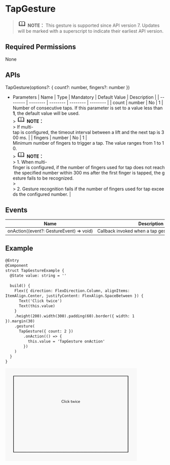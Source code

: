 # TapGesture


> ![icon-note.gif](public_sys-resources/icon-note.gif) **NOTE：**
> This gesture is supported since API version 7. Updates will be marked with a superscript to indicate their earliest API version.


## Required Permissions

None


## APIs

TapGesture(options?: { count?: number, fingers?: number })

- Parameters
    | Name | Type | Mandatory | Default&nbsp;Value | Description | 
  | -------- | -------- | -------- | -------- | -------- |
  | count | number | No | 1 | Number&nbsp;of&nbsp;consecutive&nbsp;taps.&nbsp;If&nbsp;this&nbsp;parameter&nbsp;is&nbsp;set&nbsp;to&nbsp;a&nbsp;value&nbsp;less&nbsp;than&nbsp;**1**,&nbsp;the&nbsp;default&nbsp;value&nbsp;will&nbsp;be&nbsp;used.<br/>>&nbsp;![icon-note.gif](public_sys-resources/icon-note.gif)&nbsp;**NOTE：**<br/>>&nbsp;If&nbsp;multi-tap&nbsp;is&nbsp;configured,&nbsp;the&nbsp;timeout&nbsp;interval&nbsp;between&nbsp;a&nbsp;lift&nbsp;and&nbsp;the&nbsp;next&nbsp;tap&nbsp;is&nbsp;300&nbsp;ms. | 
  | fingers | number | No | 1 | Minimum&nbsp;number&nbsp;of&nbsp;fingers&nbsp;to&nbsp;trigger&nbsp;a&nbsp;tap.&nbsp;The&nbsp;value&nbsp;ranges&nbsp;from&nbsp;1&nbsp;to&nbsp;10.<br/>>&nbsp;![icon-note.gif](public_sys-resources/icon-note.gif)&nbsp;**NOTE：**<br/>>&nbsp;1.&nbsp;When&nbsp;multi-finger&nbsp;is&nbsp;configured,&nbsp;if&nbsp;the&nbsp;number&nbsp;of&nbsp;fingers&nbsp;used&nbsp;for&nbsp;tap&nbsp;does&nbsp;not&nbsp;reach&nbsp;the&nbsp;specified&nbsp;number&nbsp;within&nbsp;300&nbsp;ms&nbsp;after&nbsp;the&nbsp;first&nbsp;finger&nbsp;is&nbsp;tapped,&nbsp;the&nbsp;gesture&nbsp;fails&nbsp;to&nbsp;be&nbsp;recognized.<br/>>&nbsp;<br/>>&nbsp;2.&nbsp;Gesture&nbsp;recognition&nbsp;fails&nbsp;if&nbsp;the&nbsp;number&nbsp;of&nbsp;fingers&nbsp;used&nbsp;for&nbsp;tap&nbsp;exceeds&nbsp;the&nbsp;configured&nbsp;number. | 


## Events

  | Name | Description | 
| -------- | -------- |
| onAction((event?:&nbsp;GestureEvent)&nbsp;=&gt;&nbsp;void) | Callback&nbsp;invoked&nbsp;when&nbsp;a&nbsp;tap&nbsp;gesture&nbsp;is&nbsp;recognized. | 


## Example


```
@Entry
@Component
struct TapGestureExample {
  @State value: string = ''

  build() {
    Flex({ direction: FlexDirection.Column, alignItems: ItemAlign.Center, justifyContent: FlexAlign.SpaceBetween }) {
      Text('Click twice')
      Text(this.value)
    }
    .height(200).width(300).padding(60).border({ width: 1 }).margin(30)
    .gesture(
      TapGesture({ count: 2 })
        .onAction(() => {
          this.value = 'TapGesture onAction'
        })
    )
  }
}
```

![en-us_image_0000001256858417](figures/en-us_image_0000001256858417.gif)
